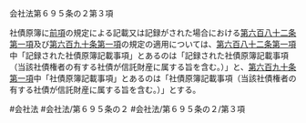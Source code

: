 会社法第６９５条の２第３項

社債原簿に[前項](会社法＿＿＿＿第６９５条の２第２項)の規定による記載又は記録がされた場合における[第六百八十二条第一項](会社法＿＿＿＿第６８２条第１項)及び[第六百九十条第一項](会社法＿＿＿＿第６９０条第１項)の規定の適用については、[第六百八十二条第一項](会社法＿＿＿＿第６８２条第１項)中「記録された社債原簿記載事項」とあるのは「記録された社債原簿記載事項（当該社債権者の有する社債が信託財産に属する旨を含む。）」と、[第六百九十条第一項](会社法＿＿＿＿第６９０条第１項)中「社債原簿記載事項」とあるのは「社債原簿記載事項（当該社債権者の有する社債が信託財産に属する旨を含む。）」とする。

#会社法
#会社法/第６９５条の２
#会社法/第６９５条の２/第３項
